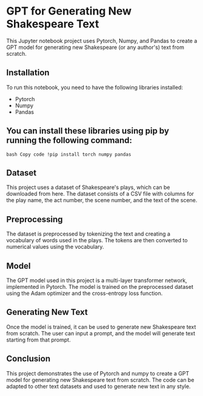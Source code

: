 # GPT for Generating New Shakespeare Text
This Jupyter notebook project uses Pytorch, Numpy, and Pandas to create a GPT model for generating new Shakespeare (or any author's) text from scratch.

## Installation
To run this notebook, you need to have the following libraries installed:

- Pytorch
- Numpy
- Pandas

## You can install these libraries using pip by running the following command:
`
bash
Copy code
!pip install torch numpy pandas 
`
## Dataset
This project uses a dataset of Shakespeare's plays, which can be downloaded from here. The dataset consists of a CSV file with columns for the play name, the act number, the scene number, and the text of the scene.

## Preprocessing
The dataset is preprocessed by tokenizing the text and creating a vocabulary of words used in the plays. The tokens are then converted to numerical values using the vocabulary.

## Model
The GPT model used in this project is a multi-layer transformer network, implemented in Pytorch. The model is trained on the preprocessed dataset using the Adam optimizer and the cross-entropy loss function.

## Generating New Text
Once the model is trained, it can be used to generate new Shakespeare text from scratch. The user can input a prompt, and the model will generate text starting from that prompt.

## Conclusion
This project demonstrates the use of Pytorch and numpy to create a GPT model for generating new Shakespeare text from scratch. The code can be adapted to other text datasets and used to generate new text in any style.
